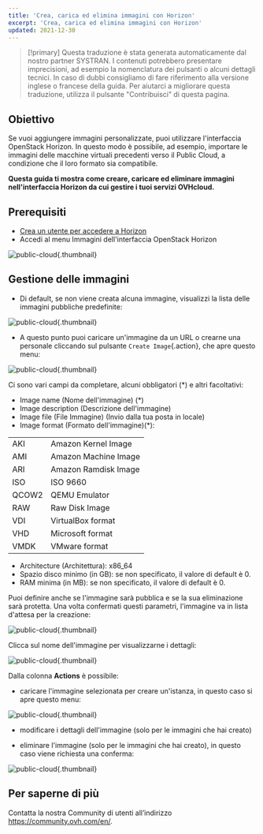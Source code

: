 ```yaml
---
title: 'Crea, carica ed elimina immagini con Horizon'
excerpt: 'Crea, carica ed elimina immagini con Horizon'
updated: 2021-12-30
---
```


> [!primary]
> Questa traduzione è stata generata automaticamente dal nostro partner SYSTRAN. I contenuti potrebbero presentare imprecisioni, ad esempio la nomenclatura dei pulsanti o alcuni dettagli tecnici. In caso di dubbi consigliamo di fare riferimento alla versione inglese o francese della guida. Per aiutarci a migliorare questa traduzione, utilizza il pulsante "Contribuisci" di questa pagina.
>

  
## Obiettivo

Se vuoi aggiungere immagini personalizzate, puoi utilizzare l'interfaccia OpenStack Horizon.
In questo modo è possibile, ad esempio, importare le immagini delle macchine virtuali precedenti verso il Public Cloud, a condizione che il loro formato sia compatibile.

**Questa guida ti mostra come creare, caricare ed eliminare immagini nell'interfaccia Horizon da cui gestire i tuoi servizi OVHcloud.**

## Prerequisiti

- [Crea un utente per accedere a Horizon](/pages/public_cloud/compute/introducing_horizon)
- Accedi al menu Immagini dell'interfaccia OpenStack Horizon

![public-cloud](images/horizon_menu.png){.thumbnail}

## Gestione delle immagini

- Di default, se non viene creata alcuna immagine, visualizzi la lista delle immagini pubbliche predefinite:

![public-cloud](images/horizon_images.png){.thumbnail}

- A questo punto puoi caricare un'immagine da un URL o crearne una personale cliccando sul pulsante `Create Image`{.action}, che apre questo menu:

![public-cloud](images/horizon_create_image.png){.thumbnail}

Ci sono vari campi da completare, alcuni obbligatori (*) e altri facoltativi:

- Image name (Nome dell'immagine) (*)
- Image description (Descrizione dell'immagine)
- Image file (File Immagine) (Invio dalla tua posta in locale)
- Image format (Formato dell'immagine)(*):

|||
|---|---|
|AKI|Amazon Kernel Image|
|AMI|Amazon Machine Image|
|ARI|Amazon Ramdisk Image|
|ISO|ISO 9660|
|QCOW2|QEMU Emulator|
|RAW|Raw Disk Image|
|VDI|VirtualBox format|
|VHD|Microsoft format|
|VMDK|VMware format|

- Architecture (Architettura): x86_64
- Spazio disco minimo (in GB): se non specificato, il valore di default è 0.
- RAM minima (in MB): se non specificato, il valore di default è 0.

Puoi definire anche se l'immagine sarà pubblica e se la sua eliminazione sarà protetta.
Una volta confermati questi parametri, l'immagine va in lista d'attesa per la creazione:

![public-cloud](images/horizon_image_saving.png){.thumbnail}

Clicca sul nome dell'immagine per visualizzarne i dettagli:

![public-cloud](images/horizon_image_details.png){.thumbnail}

Dalla colonna **Actions** è possibile:

- caricare l'immagine selezionata per creare un'istanza, in questo caso si apre questo menu:

![public-cloud](images/horizon_launch_image.png){.thumbnail}

- modificare i dettagli dell'immagine (solo per le immagini che hai creato)

- eliminare l'immagine (solo per le immagini che hai creato), in questo caso viene richiesta una conferma:

![public-cloud](images/horizon_delete_image.png){.thumbnail}

## Per saperne di più
  
Contatta la nostra Community di utenti all’indirizzo <https://community.ovh.com/en/>.
